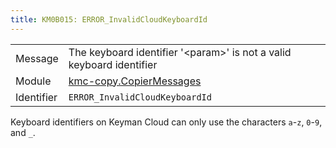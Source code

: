 ```yaml
---
title: KM0B015: ERROR_InvalidCloudKeyboardId
---
```


|            |           |
|------------|---------- |
| Message    | The keyboard identifier '&lt;param&gt;' is not a valid keyboard identifier |
| Module     | [kmc-copy.CopierMessages](kmc-copy.copiermessages) |
| Identifier | `ERROR_InvalidCloudKeyboardId` |


Keyboard identifiers on Keyman Cloud can only use the characters
`a`-`z`, `0`-`9`, and `_`.

